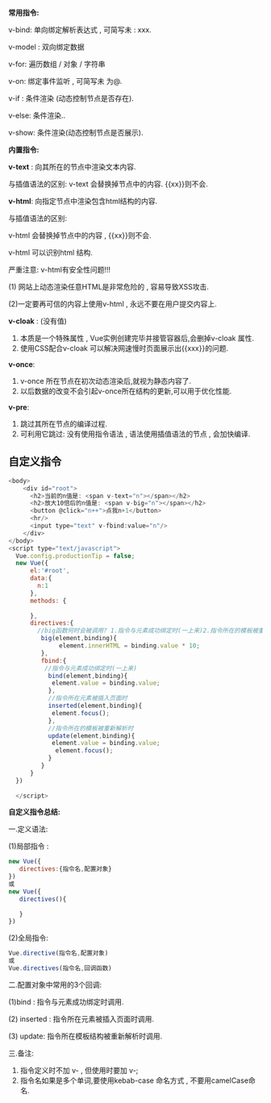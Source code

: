 **常用指令:**

v-bind: 单向绑定解析表达式 , 可简写未 : xxx.

v-model : 双向绑定数据

v-for: 遍历数组 / 对象 / 字符串

v-on: 绑定事件监听 , 可简写未 为@.

v-if : 条件渲染 (动态控制节点是否存在).

v-else: 条件渲染..

v-show: 条件渲染(动态控制节点是否展示).

**内置指令:**

**v-text** : 向其所在的节点中渲染文本内容.

与插值语法的区别: v-text 会替换掉节点中的内容. {{xx}}则不会.

**v-html**:  向指定节点中渲染包含html结构的内容.

与插值语法的区别:

 v-html 会替换掉节点中的内容 , {{xx}}则不会.

 v-html 可以识别html 结构.

严重注意: v-html有安全性问题!!!

(1) 网站上动态渲染任意HTML是非常危险的 , 容易导致XSS攻击.

(2)一定要再可信的内容上使用v-html , 永远不要在用户提交内容上.

**v-cloak** : (没有值)

1. 本质是一个特殊属性 , Vue实例创建完毕并接管容器后,会删掉v-cloak 属性.
2. 使用CSS配合v-cloak 可以解决网速慢时页面展示出{{xxx}}的问题.

**v-once**:

1. v-once 所在节点在初次动态渲染后,就视为静态内容了.
2. 以后数据的改变不会引起v-once所在结构的更新,可以用于优化性能.

**v-pre**:

1. 跳过其所在节点的编译过程.
2. 可利用它跳过: 没有使用指令语法 , 语法使用插值语法的节点 , 会加快编译.

## 自定义指令

```js
<body>
    <div id="root">
      <h2>当前的n值是: <span v-text="n"></span></h2>
      <h2>放大10倍后的n值是: <span v-big="n"></span></h2>
      <button @click="n++">点我n+1</button>
      <hr/>
      <input type="text" v-fbind:value="n"/>
    </div>   
</body>
<script type="text/javascript">
  Vue.config.productionTip = false;
  new Vue({
      el:'#root',
      data:{
        n:1
      },
      methods: {
        
      },
      directives:{
        //big函数何时会被调用? 1.指令与元素成功绑定时(一上来)2.指令所在的模板被重新解析时
         big(element,binding){
              element.innerHTML = binding.value * 10;
         },
         fbind:{
          //指令与元素成功绑定时(一上来)
           bind(element,binding){
            element.value = binding.value;
           },
           //指令所在元素被插入页面时
           inserted(element,binding){
            element.focus();
           },
           //指令所在的模板被重新解析时
           update(element,binding){
            element.value = binding.value;
             element.focus();
           }
         }
      }
  })
 
  </script>
```

**自定义指令总结:**

一.定义语法:

 (1)局部指令 :

 ```js
new Vue({
    directives:{指令名,配置对象}
})
或
new Vue({
    directives(){
        
    }
})
 ```

(2)全局指令:

```js
Vue.directive(指令名,配置对象)
或
Vue.directives(指令名,回调函数)
```

二.配置对象中常用的3个回调:

 (1)bind : 指令与元素成功绑定时调用.

 (2) inserted : 指令所在元素被插入页面时调用.

 (3) update: 指令所在模板结构被重新解析时调用.

三.备注:

1. 指令定义时不加 v- , 但使用时要加 v-;
2. 指令名如果是多个单词,要使用kebab-case 命名方式 , 不要用camelCase命名.

